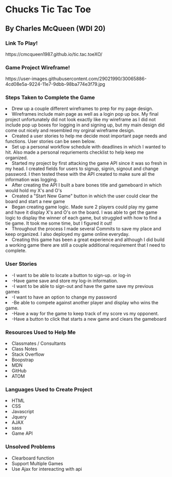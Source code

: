 <h1>Chucks Tic Tac Toe</h1>

<h2>By Charles McQueen (WDI 20)</h2>

<h3>Link To Play!</h3>
https://cmcqueen1987.github.io/tic.tac.toeXO/

<h3>Game Project Wireframe!</h3>
https://user-images.githubusercontent.com/29021990/30065886-4cd08e5a-9224-11e7-9dbb-98ba774e3f79.jpg

<h3>Steps Taken to Complete the Game</h3>
    <li>Drew up a couple different wireframes to prep for my page design.</li>
    <li>Wireframes include main page as well as a login pop up box. My final project unfortunately did not look exactly like my wireframe as I did not include pop up boxes for logging in and signing up, but my main design did come out nicely and resembled my orginal wireframe design.</li>
    <li>Created a user stories to help me decide most important page needs and functions. User stories can be seen below.</li>
    <li>Set up a personal workflow schedule with deadlines in which I wanted to hit. Also made a personal requriements checklist to help keep me organized.</li>
    <li>Started my project by first attacking the game API since it was so fresh in my head. I created fields for users to signup, signin, signout and change password. I then tested these with the API created to make sure all the information was logging.</li>
    <li> After creating the API I built a bare bones title and gameboard in which would hold my X's and O's</li>
    <li>Created a "Start New Game" button in which the user could clear the board and start a new game</li>
    <li>Began creating game logic. Made sure 2 players could play my game and have it display X's and O's on the board. I was able to get the game logic to display the winner of each game, but struggled with how to find a tie game. It took me some time, but I figured it out!</li>
    <li>Throughout the process I made several Commits to save my place and keep organized. I also deployed my game online everyday.</li>
    <li>Creating this game has been a great experience and although I did build a working game there are still a couple additional requirement that I need to complete.</li>

<h3>User Stories</h3>
    <li>-I want to be able to locate a button to sign-up. or log-in</li>
    <li>-Have game save and store my log-in information.</li>
    <li>-I want to be able to sign-out and have the game save my previous games</li>
    <li>-I want to have an option to change my password</li>
    <li>-Be able to compete against another player and display who wins the game.</li>
    <li>-Have a way for the game to keep track of my score vs my opponent.</li>
    <li>-Have a button to click that starts a new game and clears the gameboard</li>

<h3>Resources Used to Help Me</h3>
    <li>Classmates / Consultants</li>
    <li>Class Notes</li>
    <li>Stack Overflow</li>
    <li>Boopstrap</li>
    <li>MDN</li>
    <li>GitHub</li>
    <li>ATOM</li>

<h3>Languages Used to Create Project</h3>
  <li>HTML</li>
  <Li>CSS</Li>
  <li>Javascript</li>
  <li>Jquery</li>
  <li>AJAX</li>
  <li>sass</li>
  <li>Game API</li>

<h3>Unsolved Problems</h3>
<li> Clearboard function</li>
<li> Support Multiple Games</li>
<li> Use Ajax for intereacting with api</li>
